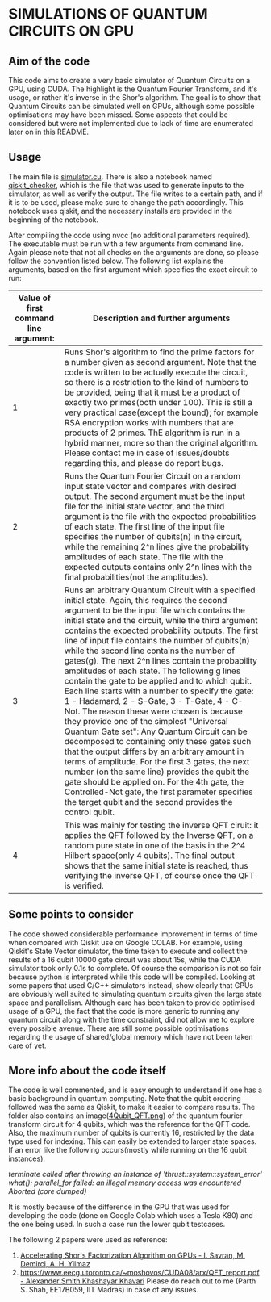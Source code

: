 # SIMULATIONS OF QUANTUM CIRCUITS ON GPU
## Aim of the code
This code aims to create a very basic simulator of Quantum Circuits on a GPU, using CUDA. The highlight is the Quantum Fourier Transform, and it's usage, or rather it's inverse in the Shor's algorithm. The goal is to show that Quantum Circuits can be simulated well on GPUs, although some possible optimisations may have been missed. Some aspects that could be considered but were not implemented due to lack of time are enumerated later on in this README.

## Usage
The main file is [simulator.cu](./simulator.cu). There is also a notebook named [qiskit_checker](./qiskit_checker.ipynb), which is the file that was used to generate inputs to the simulator, as well as verify the output. The file writes to a certain path, and if it is to be used, please make sure to change the path accordingly. This notebook uses qiskit, and the necessary installs are provided in the beginning of the notebook.

After compiling the code using nvcc (no additional parameters required). The executable must be run with a few arguments from command line. Again please note that not all checks on the arguments are done, so please follow the convention listed below. The following list explains the arguments, based on the first argument which specifies the exact circuit to run:

| Value of first command line argument: | Description and further arguments |
| --------- | ----------- |
|1 | Runs Shor's algorithm to find the prime factors for a number given as second argument. Note that the code is written to be actually execute the circuit, so there is a restriction to the kind of numbers to be provided, being that it must be a product of exactly two primes(both under 100). This is still a very practical case(except the bound); for example RSA encryption works with numbers that are products of 2 primes. ThE algorithm is run in a hybrid manner, more so than the original algorithm. Please contact me in case of issues/doubts regarding this, and please do report bugs.|
|2 | Runs the Quantum Fourier Circuit on a random input state vector and compares with desired output. The second argument must be the input file for the initial state vector, and the third argument is the file with the expected     probabilities of each state. The first line of the input file specifies the number of qubits(n) in the circuit, while the remaining 2^n lines give the probability amplitudes of each state. The file with the expected outputs contains only 2^n lines with the final probabilities(not the amplitudes). |
|3 | Runs an arbitrary Quantum Circuit with a specified initial state. Again, this requires the second argument to be the input file which contains the initial state and the circuit, while the third argument contains the expected probability outputs. The first line of input file contains the number of qubits(n) while the second line contains the number of gates(g). The next 2^n lines contain the probability amplitudes of each state. The following g lines contain the gate to be applied and to which qubit. Each line starts with a number to specify the gate: 1 - Hadamard, 2 - S-Gate, 3 - T-Gate, 4 - C-Not. The reason these were chosen is because they provide one of the simplest "Universal Quantum Gate set": Any Quantum Circuit can be decomposed to containing only these gates such that the output differs by an arbitrary amount in terms of amplitude. For the first 3 gates, the next number (on the same line) provides the qubit the gate should be applied on. For the 4th gate, the Controlled-Not gate, the first parameter specifies the target qubit and the second provides the control qubit. |
|4 | This was mainly for testing the inverse QFT ciruit: it applies the QFT followed by the Inverse QFT, on a random pure state in one of the basis in the 2^4 Hilbert space(only 4 qubits). The final output shows that the same initial state is reached, thus verifying the inverse QFT, of course once the QFT is verified.|

## Some points to consider
The code showed considerable performance improvement in terms of time when compared with Qiskit use on Google COLAB. For example, using Qiskit's State Vector simulator, the time taken to execute and collect the results of a 16 qubit 10000 gate circuit was about 15s, while the CUDA simulator took only 0.1s to complete. Of course the comparison is not so fair because python is interpreted while this code will be compiled. Looking at some papers that used C/C++ simulators instead, show clearly that GPUs are obviously well suited to simulating quantum circuits given the large state space and parallelism. Although care has been taken to provide optimised usage of a GPU, the fact that the code is more generic to running any quantum circuit along with the time constraint, did not allow me to explore every possible avenue. There are still some possible optimisations regarding the usage of shared/global memory which have not been taken care of yet. 

## More info about the code itself
The code is well commented, and is easy enough to understand if one has a basic background in quantum computing. Note that the qubit ordering followed was the same as Qiskit, to make it easier to compare results. The folder also contains an image([4Qubit_QFT.png](./4Qubit_QFT.png)) of the quantum fourier transform circuit for 4 qubits, which was the reference for the QFT code. Also, the maximum number of qubits is currently 16, restricted by the data type used for indexing. This can easily be extended to larger state spaces. If an error like the following occurs(mostly while running on the 16 qubit instances):

*terminate called after throwing an instance of 'thrust::system::system_error'
  what():  parallel_for failed: an illegal memory access was encountered
Aborted (core dumped)*

It is mostly because of the difference in the GPU that was used for developing the code (done on Google Colab which uses a Tesla K80) and the one being used. In such a case run the lower qubit testcases. 

The following 2 papers were used as reference:
1. [Accelerating Shor's Factorization Algorithm on GPUs - I. Savran, M. Demirci, A. H. Yilmaz](https://arxiv.org/abs/1801.01434#:~:text=Shor's%20quantum%20algorithm%20is%20very,much%20faster%20than%20classical%20algorithms.&text=Our%20implementation%20has%2052.5%5Ctimes,20.5%5Ctimes%20speedup%20over%20Liquid.)
2. [https://www.eecg.utoronto.ca/~moshovos/CUDA08/arx/QFT_report.pdf - Alexander Smith Khashayar Khavari](https://www.eecg.utoronto.ca/~moshovos/CUDA08/arx/QFT_report.pdf)
Please do reach out to me (Parth S. Shah, EE17B059, IIT Madras) in case of any issues. 
